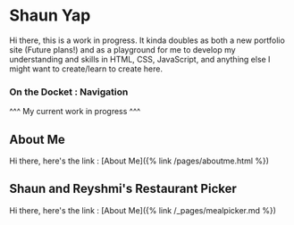 # Shaun Yap

Hi there, this is a work in progress. It kinda doubles as both a new portfolio site (Future plans!) and as a playground for me to develop my understanding and skills in HTML, CSS, JavaScript, and anything else I might want to create/learn to create here.

### On the Docket : Navigation
^^^ My current work in progress ^^^

## About Me
Hi there, here's the link : [About Me]({% link /pages/aboutme.html %})

## Shaun and Reyshmi's Restaurant Picker
Hi there, here's the link : [About Me]({% link /_pages/mealpicker.md %})